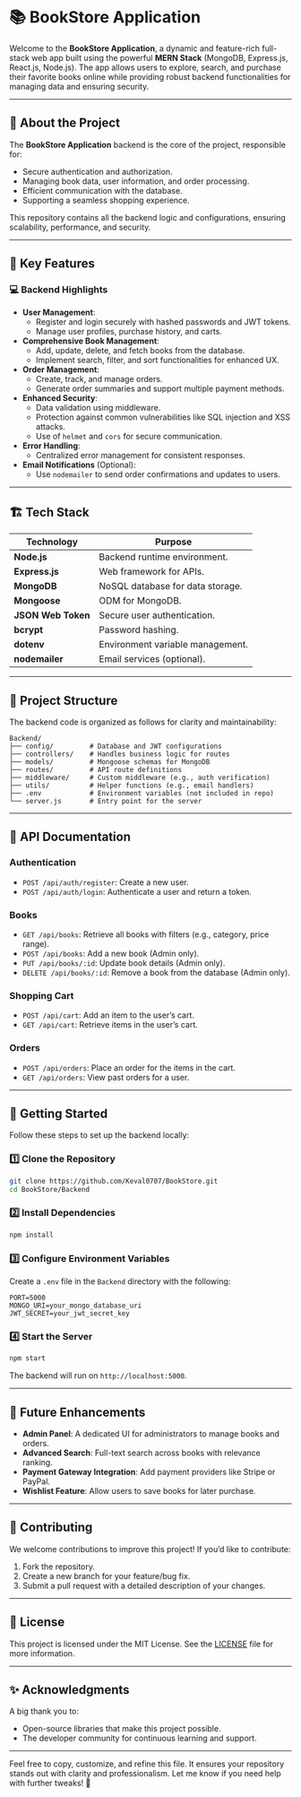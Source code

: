 # 📚 **BookStore Application**  

Welcome to the **BookStore Application**, a dynamic and feature-rich full-stack web app built using the powerful **MERN Stack** (MongoDB, Express.js, React.js, Node.js). The app allows users to explore, search, and purchase their favorite books online while providing robust backend functionalities for managing data and ensuring security.

---

## 🎯 **About the Project**

The **BookStore Application** backend is the core of the project, responsible for:
- Secure authentication and authorization.
- Managing book data, user information, and order processing.
- Efficient communication with the database.
- Supporting a seamless shopping experience.

This repository contains all the backend logic and configurations, ensuring scalability, performance, and security.

---

## 🌟 **Key Features**

### 💻 **Backend Highlights**  
- **User Management**:  
  - Register and login securely with hashed passwords and JWT tokens.  
  - Manage user profiles, purchase history, and carts.
- **Comprehensive Book Management**:  
  - Add, update, delete, and fetch books from the database.  
  - Implement search, filter, and sort functionalities for enhanced UX.  
- **Order Management**:  
  - Create, track, and manage orders.  
  - Generate order summaries and support multiple payment methods.  
- **Enhanced Security**:  
  - Data validation using middleware.
  - Protection against common vulnerabilities like SQL injection and XSS attacks.  
  - Use of `helmet` and `cors` for secure communication.  
- **Error Handling**:  
  - Centralized error management for consistent responses.  
- **Email Notifications** (Optional):  
  - Use `nodemailer` to send order confirmations and updates to users.

---

## 🏗️ **Tech Stack**

| **Technology**   | **Purpose**                     |
|-------------------|---------------------------------|
| **Node.js**       | Backend runtime environment.   |
| **Express.js**    | Web framework for APIs.        |
| **MongoDB**       | NoSQL database for data storage. |
| **Mongoose**      | ODM for MongoDB.               |
| **JSON Web Token**| Secure user authentication.    |
| **bcrypt**        | Password hashing.              |
| **dotenv**        | Environment variable management. |
| **nodemailer**    | Email services (optional).     |

---

## 📂 **Project Structure**

The backend code is organized as follows for clarity and maintainability:

```plaintext
Backend/
├── config/         # Database and JWT configurations
├── controllers/    # Handles business logic for routes
├── models/         # Mongoose schemas for MongoDB
├── routes/         # API route definitions
├── middleware/     # Custom middleware (e.g., auth verification)
├── utils/          # Helper functions (e.g., email handlers)
├── .env            # Environment variables (not included in repo)
└── server.js       # Entry point for the server
```

---

## 🔑 **API Documentation**

### **Authentication**
- `POST /api/auth/register`: Create a new user.
- `POST /api/auth/login`: Authenticate a user and return a token.

### **Books**
- `GET /api/books`: Retrieve all books with filters (e.g., category, price range).
- `POST /api/books`: Add a new book (Admin only).
- `PUT /api/books/:id`: Update book details (Admin only).
- `DELETE /api/books/:id`: Remove a book from the database (Admin only).

### **Shopping Cart**
- `POST /api/cart`: Add an item to the user’s cart.
- `GET /api/cart`: Retrieve items in the user’s cart.

### **Orders**
- `POST /api/orders`: Place an order for the items in the cart.
- `GET /api/orders`: View past orders for a user.

---

## 🔧 **Getting Started**

Follow these steps to set up the backend locally:

### 1️⃣ **Clone the Repository**
```bash
git clone https://github.com/Keval0707/BookStore.git
cd BookStore/Backend
```

### 2️⃣ **Install Dependencies**
```bash
npm install
```

### 3️⃣ **Configure Environment Variables**
Create a `.env` file in the `Backend` directory with the following:
```plaintext
PORT=5000
MONGO_URI=your_mongo_database_uri
JWT_SECRET=your_jwt_secret_key
```

### 4️⃣ **Start the Server**
```bash
npm start
```

The backend will run on `http://localhost:5000`.

---

## 🚀 **Future Enhancements**

- **Admin Panel**: A dedicated UI for administrators to manage books and orders.
- **Advanced Search**: Full-text search across books with relevance ranking.
- **Payment Gateway Integration**: Add payment providers like Stripe or PayPal.
- **Wishlist Feature**: Allow users to save books for later purchase.

---

## 🤝 **Contributing**

We welcome contributions to improve this project! If you’d like to contribute:
1. Fork the repository.
2. Create a new branch for your feature/bug fix.
3. Submit a pull request with a detailed description of your changes.

---

## 📜 **License**

This project is licensed under the MIT License. See the [LICENSE](../LICENSE) file for more information.

---

## ✨ **Acknowledgments**

A big thank you to:
- Open-source libraries that make this project possible.
- The developer community for continuous learning and support.

---

Feel free to copy, customize, and refine this file. It ensures your repository stands out with clarity and professionalism. Let me know if you need help with further tweaks! 🚀
